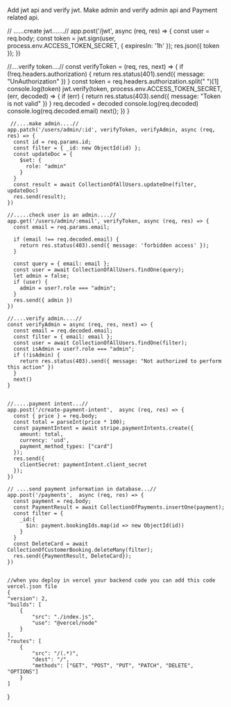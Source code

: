 Add jwt api and verify jwt. Make admin and verify admin api and Payment related api.




// ......create jwt.......//
    app.post('/jwt', async (req, res) => {
      const user = req.body;
      const token = jwt.sign(user, process.env.ACCESS_TOKEN_SECRET, { expiresIn: '1h' });
      res.json({ token });
    })


   //....verify token....//
    const verifyToken = (req, res, next) => {
      if (!req.headers.authorization) {
        return res.status(401).send({ message: "UnAuthorization" })
      }
      const token = req.headers.authorization.split(" ")[1]
      console.log(token)
      jwt.verify(token, process.env.ACCESS_TOKEN_SECRET, (err, decoded) => {
        if (err) {
          return res.status(403).send({ message: "Token is not valid" })
        }
        req.decoded = decoded
        console.log(req.decoded)
        console.log(req.decoded.email)
        next();
      })
    }

     //....make admin....//  
    app.patch('/users/admin/:id', verifyToken, verifyAdmin, async (req, res) => {
      const id = req.params.id;
      const filter = { _id: new ObjectId(id) };
      const updateDoc = {
        $set: {
          role: "admin"
        }
      }
      const result = await CollectionOfAllUsers.updateOne(filter, updateDoc)
      res.send(result);
    })

    //.....check user is an admin....//
    app.get('/users/admin/:email', verifyToken, async (req, res) => {
      const email = req.params.email;

      if (email !== req.decoded.email) {
        return res.status(403).send({ message: 'forbidden access' });
      }

      const query = { email: email };
      const user = await CollectionOfAllUsers.findOne(query);
      let admin = false;
      if (user) {
        admin = user?.role === "admin";
      }
      res.send({ admin })
    })

    //....verify admin....//
    const verifyAdmin = async (req, res, next) => {
      const email = req.decoded.email;
      const filter = { email: email };
      const user = await CollectionOfAllUsers.findOne(filter);
      const isAdmin = user?.role === "admin";
      if (!isAdmin) {
        return res.status(403).send({ message: "Not authorized to perform this action" })
      }
      next()
    }


    //.....payment intent...//
    app.post('/create-payment-intent',  async (req, res) => {
      const { price } = req.body;
      const total = parseInt(price * 100);
      const paymentIntent = await stripe.paymentIntents.create({
        amount: total,
        currency: 'usd',
        payment_method_types: ["card"]
      });
      res.send({
        clientSecret: paymentIntent.client_secret
      });
    })

    // ....send payment information in database...// 
    app.post('/payments',  async (req, res) => {
      const payment = req.body;
      const PaymentResult = await CollectionOfPayments.insertOne(payment);
      const filter = {
        _id:{
          $in: payment.bookingIds.map(id => new ObjectId(id))
        }
      }
      const DeleteCard = await CollectionOfCustomerBooking.deleteMany(filter);
      res.send({PaymentResult, DeleteCard});
    })


    //when you deploy in vercel your backend code you can add this code vercel.json file
    {
    "version": 2,
    "builds": [
        {
            "src": "./index.js",
            "use": "@vercel/node"
        }
    ],
    "routes": [
        {
            "src": "/(.*)",
            "dest": "/",
            "methods": ["GET", "POST", "PUT", "PATCH", "DELETE", "OPTIONS"]
        }
    ]
}